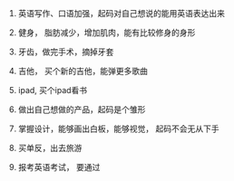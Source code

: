 
1. 英语写作、口语加强，起码对自己想说的能用英语表达出来

2. 健身， 脂肪减少，增加肌肉，能有比较修身的身形

3. 牙齿，做完手术，摘掉牙套

4. 吉他， 买个新的吉他，能弹更多歌曲

5. ipad, 买个ipad看书

6. 做出自己想做的产品，起码是个雏形

7. 掌握设计，能够画出白板，能够视觉， 起码不会无从下手

8. 买单反，出去旅游

9. 报考英语考试， 要通过

